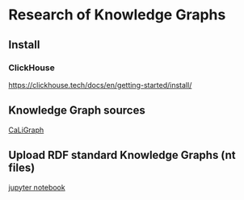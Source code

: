 # Research of Knowledge Graphs 
## Install
### ClickHouse
https://clickhouse.tech/docs/en/getting-started/install/
## Knowledge Graph sources
[CaLiGraph](http://caligraph.org/resources.html)
## Upload RDF standard Knowledge Graphs (nt files)
[jupyter notebook](upload_nt_to_ch.ipynb)